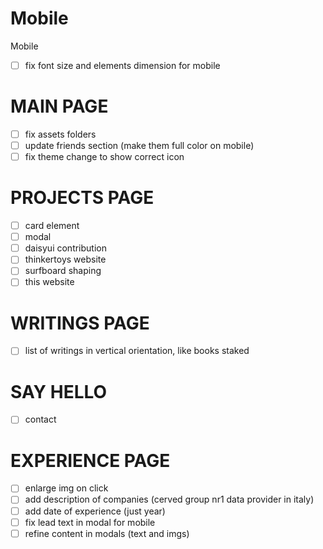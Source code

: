 


# Mobile

Mobile
- [ ] fix font size and elements dimension for mobile

# MAIN PAGE

- [ ] fix assets folders
- [ ] update friends section (make them full color on mobile)
- [ ] fix theme change to show correct icon

# PROJECTS PAGE

- [ ] card element
- [ ] modal
- [ ] daisyui contribution
- [ ] thinkertoys website
- [ ] surfboard shaping
- [ ] this website

# WRITINGS PAGE
- [ ] list of writings in vertical orientation, like books staked

# SAY HELLO

- [ ] contact


# EXPERIENCE PAGE

- [ ] enlarge img on click
- [ ] add description of companies (cerved group nr1 data provider in italy)
- [ ] add date of experience (just year)
- [ ] fix lead text in modal for mobile
- [ ] refine content in modals (text and imgs)